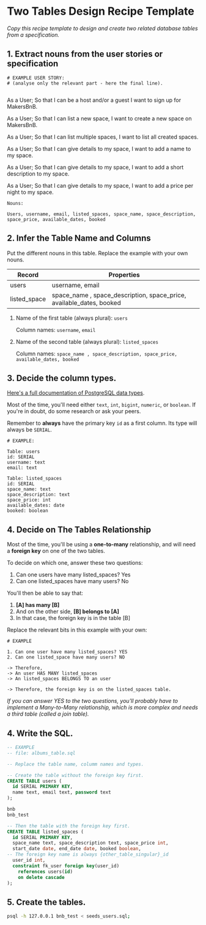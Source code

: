 # Two Tables Design Recipe Template

_Copy this recipe template to design and create two related database tables from a specification._

## 1. Extract nouns from the user stories or specification

```
# EXAMPLE USER STORY:
# (analyse only the relevant part - here the final line).


```

As a User;
So that I can be a host and/or a guest
I want to sign up for MakersBnB.

As a User;
So that I can list a new space,
I want to create a new space on MakersBnB.

As a User;
So that I can list multiple spaces,
I want to list all created spaces.

As a User;
So that I can give details to my space,
I want to add a name to my space.

As a User;
So that I can give details to my space,
I want to add a short description to my space.

As a User;
So that I can give details to my space,
I want to add a price per night to my space.

```
Nouns:

Users, username, email, listed_spaces, space_name, space_description, space_price, available_dates, booked
```

## 2. Infer the Table Name and Columns

Put the different nouns in this table. Replace the example with your own nouns.

| Record       | Properties                                                           |
| ------------ | -------------------------------------------------------------------- |
| users        | username, email                                                      |
| listed_space | space_name , space_description, space_price, available_dates, booked |

1. Name of the first table (always plural): `users`

   Column names: `username`, `email`

2. Name of the second table (always plural): `listed_spaces`

   Column names: `space_name , space_description, space_price, available_dates, booked`

## 3. Decide the column types.

[Here's a full documentation of PostgreSQL data types](https://www.postgresql.org/docs/current/datatype.html).

Most of the time, you'll need either `text`, `int`, `bigint`, `numeric`, or `boolean`. If you're in doubt, do some research or ask your peers.

Remember to **always** have the primary key `id` as a first column. Its type will always be `SERIAL`.

```
# EXAMPLE:

Table: users
id: SERIAL
username: text
email: text

Table: listed_spaces
id: SERIAL
space_name: text
space_description: text
space_price: int
available_dates: date
booked: boolean

```

## 4. Decide on The Tables Relationship

Most of the time, you'll be using a **one-to-many** relationship, and will need a **foreign key** on one of the two tables.

To decide on which one, answer these two questions:

1. Can one users have many listed_spaces? Yes
2. Can one listed_spaces have many users? No

You'll then be able to say that:

1. **[A] has many [B]**
2. And on the other side, **[B] belongs to [A]**
3. In that case, the foreign key is in the table [B]

Replace the relevant bits in this example with your own:

```
# EXAMPLE

1. Can one user have many listed_spaces? YES
2. Can one listed_space have many users? NO

-> Therefore,
-> An user HAS MANY listed_spaces
-> An listed_spaces BELONGS TO an user

-> Therefore, the foreign key is on the listed_spaces table.
```

_If you can answer YES to the two questions, you'll probably have to implement a Many-to-Many relationship, which is more complex and needs a third table (called a join table)._

## 4. Write the SQL.

```sql
-- EXAMPLE
-- file: albums_table.sql

-- Replace the table name, columm names and types.

-- Create the table without the foreign key first.
CREATE TABLE users (
  id SERIAL PRIMARY KEY,
  name text, email text, password text
);

bnb
bnb_test

-- Then the table with the foreign key first.
CREATE TABLE listed_spaces (
  id SERIAL PRIMARY KEY,
  space_name text, space_description text, space_price int,
  start_date date, end_date date, booked boolean,
-- The foreign key name is always {other_table_singular}_id
  user_id int,
  constraint fk_user foreign key(user_id)
    references users(id)
    on delete cascade
);

```

## 5. Create the tables.

```bash
psql -h 127.0.0.1 bnb_test < seeds_users.sql;
```
